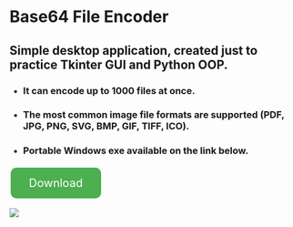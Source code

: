 # Base64 File Encoder 
## Simple desktop application, created just to practice Tkinter GUI and Python OOP.
- ### It can encode up to 1000 files at once.
- ### The most common image file formats are supported (PDF, JPG, PNG, SVG, BMP, GIF, TIFF, ICO).
- ### Portable Windows exe available on the link below.

<a href="https://github.com/bhristov90/Base64-File-Encoder/releases/download/v.1.0/base64_encoder.exe" style="background-color: #4CAF50; border-radius: 10px; border: none; color: white; padding: 15px 32px; text-align: center; text-decoration: none; display: inline-block; font-size: 20px; margin: 3px 2px; cursor: pointer;">Download</a>

<img src="https://i.ibb.co/CvrWtrF/base64-encoder.png">

